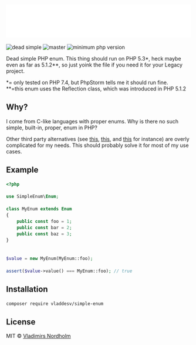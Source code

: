 ![SimpleEnum](header.svg)

![dead simple](https://img.shields.io/badge/dead-simple-111)
![master](https://github.com/vladdeSV/simple-enum/workflows/master/badge.svg)
![minimum php version](https://img.shields.io/packagist/php-v/vladdesv/simple-enum?color=8892BF&logo=php)

Dead simple PHP enum. This thing should run on PHP 5.3*, heck maybe even as far as 5.1.2**, so just yoink the file if you need it for your Legacy project.

*= only tested on PHP 7.4, but PhpStorm tells me it should run fine.  
**=this enum uses the Reflection class, which was introduced in PHP 5.1.2

## Why?
I come from C-like languages with proper enums. Why is there no such simple, built-in, proper, enum in PHP?

Other third party alternatives (see [this](https://github.com/spatie/enum), [this](https://github.com/myclabs/php-enum), and [this](https://github.com/marc-mabe/php-enum) for instance) are overly complicated for my needs. This should probably solve it for most of my use cases.

## Example

```php
<?php

use SimpleEnum\Enum;

class MyEnum extends Enum
{
    public const foo = 1;
    public const bar = 2;
    public const baz = 3;
}


$value = new MyEnum(MyEnum::foo);

assert($value->value() === MyEnum::foo); // true

```

## Installation

```sh
composer require vladdesv/simple-enum
```

## License
MIT © [Vladimirs Nordholm](https://github.com/vladdeSV)

